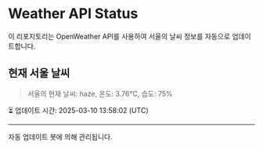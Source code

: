 
# Weather API Status

이 리포지토리는 OpenWeather API를 사용하여 서울의 날씨 정보를 자동으로 업데이트합니다.

## 현재 서울 날씨
> 서울의 현재 날씨: haze, 온도: 3.76°C, 습도: 75%

⏳ 업데이트 시간: 2025-03-10 13:58:02 (UTC)

---
자동 업데이트 봇에 의해 관리됩니다.
